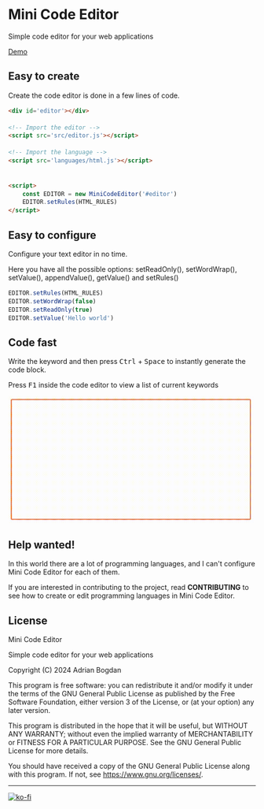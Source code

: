 # Mini Code Editor

Simple code editor for your web applications

<a href="https://adrbog.github.io/MiniCodeEditor/" target="_blank">Demo</a>

## Easy to create

Create the code editor is done in a few lines of code.

```html
<div id='editor'></div>

<!-- Import the editor -->
<script src='src/editor.js'></script>

<!-- Import the language -->
<script src='languages/html.js'></script>


<script>
	const EDITOR = new MiniCodeEditor('#editor')
	EDITOR.setRules(HTML_RULES)
</script>
```


## Easy to configure

Configure your text editor in no time.

Here you have all the possible options: setReadOnly(), setWordWrap(), setValue(), appendValue(), getValue() and setRules()

```js
EDITOR.setRules(HTML_RULES)
EDITOR.setWordWrap(false)
EDITOR.setReadOnly(true)
EDITOR.setValue('Hello world')
```

## Code fast

Write the keyword and then press <kbd>Ctrl</kbd> + <kbd>Space</kbd> to instantly generate the code block.


Press <kbd>F1</kbd> inside the code editor to view a list of current keywords


<img width="500px" src="res/1.gif">

## Help wanted!

In this world there are a lot of programming languages, and I can't configure Mini Code Editor for each of them.

If you are interested in contributing to the project, read **CONTRIBUTING** to see how to create or edit programming languages in Mini Code Editor.

## License

Mini Code Editor

Simple code editor for your web applications

Copyright (C) 2024 Adrian Bogdan

This program is free software: you can redistribute it and/or modify
it under the terms of the GNU General Public License as published by
the Free Software Foundation, either version 3 of the License, or
(at your option) any later version.

This program is distributed in the hope that it will be useful,
but WITHOUT ANY WARRANTY; without even the implied warranty of
MERCHANTABILITY or FITNESS FOR A PARTICULAR PURPOSE.  See the
GNU General Public License for more details.

You should have received a copy of the GNU General Public License
along with this program.  If not, see <https://www.gnu.org/licenses/>.

<hr>

[![ko-fi](https://ko-fi.com/img/githubbutton_sm.svg)](https://ko-fi.com/adrbog)
